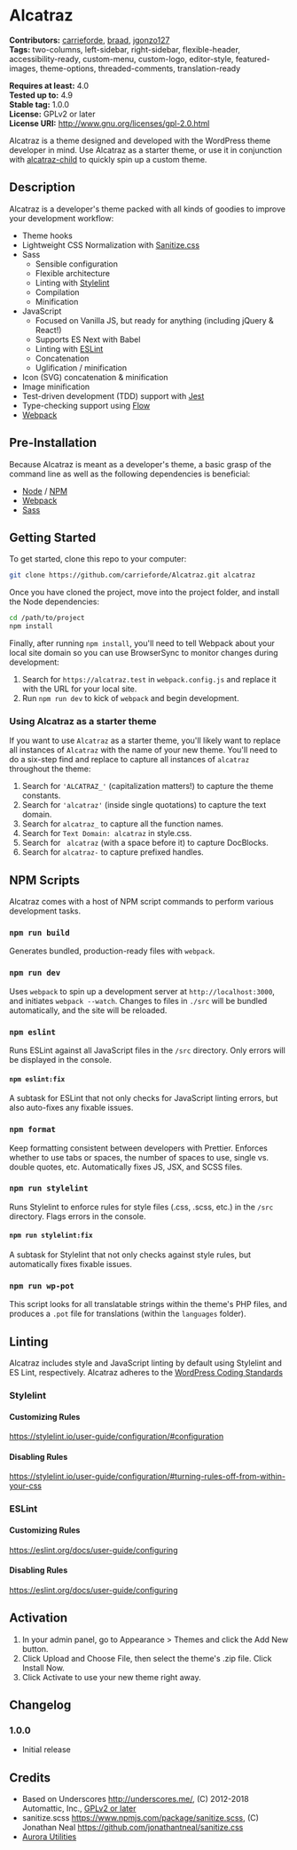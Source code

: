 # Alcatraz

**Contributors:** [carrieforde](https://profiles.wordpress.org/carrieforde), [braad](https://profiles.wordpress.org/braad), [jgonzo127](https://profiles.wordpress.org/jgonzo127)  
**Tags:** two-columns, left-sidebar, right-sidebar, flexible-header, accessibility-ready, custom-menu, custom-logo, editor-style, featured-images, theme-options, threaded-comments, translation-ready  

**Requires at least:** 4.0  
**Tested up to:** 4.9  
**Stable tag:** 1.0.0  
**License:** GPLv2 or later  
**License URI:** http://www.gnu.org/licenses/gpl-2.0.html  

Alcatraz is a theme designed and developed with the WordPress theme developer in mind. Use Alcatraz as a starter theme, or use it in conjunction with [alcatraz-child](https://github.com/carrieforde/alcatraz-child) to quickly spin up a custom theme.

## Description

Alcatraz is a developer's theme packed with all kinds of goodies to improve your development workflow:

- Theme hooks
- Lightweight CSS Normalization with [Sanitize.css](https://github.com/jonathantneal/sanitize.css)
- Sass
  * Sensible configuration
  * Flexible architecture
  * Linting with [Stylelint](https://stylelint.io/)
  * Compilation
  * Minification
- JavaScript
  * Focused on Vanilla JS, but ready for anything (including jQuery & React!)
  * Supports ES Next with Babel
  * Linting with [ESLint](https://eslint.org/)
  * Concatenation
  * Uglification / minification
- Icon (SVG) concatenation & minification
- Image minification
- Test-driven development (TDD) support with [Jest](https://facebook.github.io/jest/)
- Type-checking support using [Flow](https://flow.org/en/)
- [Webpack](https://webpack.js.org/)

## Pre-Installation

Because Alcatraz is meant as a developer's theme, a basic grasp of the command line as well as the following dependencies is beneficial:

* [Node](http://node.js) / [NPM](https://npmjs.org)
* [Webpack](https://webpack.js.org/)
* [Sass](http://sass-lang.com)

## Getting Started

To get started, clone this repo to your computer:  

```sh
git clone https://github.com/carrieforde/Alcatraz.git alcatraz
```

Once you have cloned the project, move into the project folder, and install the Node dependencies:

```sh
cd /path/to/project
npm install
```

Finally, after running `npm install`, you'll need to tell Webpack about your local site domain so you can use BrowserSync to monitor changes during development:  

1. Search for `https://alcatraz.test` in `webpack.config.js` and replace it with the URL for your local site.
1. Run `npm run dev` to kick of `webpack` and begin development.


### Using Alcatraz as a starter theme
If you want to use `Alcatraz` as a starter theme, you'll likely want to replace all instances of `Alcatraz` with the name of your new theme. You'll need to do a six-step find and replace to capture all instances of `alcatraz` throughout the theme:  

1. Search for `'ALCATRAZ_'` (capitalization matters!) to capture the theme constants.
1. Search for `'alcatraz'` (inside single quotations) to capture the text domain.
1. Search for `alcatraz_` to capture all the function names.
1. Search for `Text Domain: alcatraz` in style.css.
1. Search for ` alcatraz` (with a space before it) to capture DocBlocks.
1. Search for `alcatraz-` to capture prefixed handles.


## NPM Scripts
Alcatraz comes with a host of NPM script commands to perform various development tasks.

### `npm run build`
Generates bundled, production-ready files with `webpack`.

### `npm run dev`
Uses `webpack` to spin up a development server at `http://localhost:3000`, and initiates `webpack --watch`. Changes to files in `./src` will be bundled automatically, and the site will be reloaded.

### `npm eslint`
Runs ESLint against all JavaScript files in the `/src` directory. Only errors will be displayed in the console.

#### `npm eslint:fix`
A subtask for ESLint that not only checks for JavaScript linting errors, but also auto-fixes any fixable issues.

### `npm format`
Keep formatting consistent between developers with Prettier. Enforces whether to use tabs or spaces, the number of spaces to use, single vs. double quotes, etc. Automatically fixes JS, JSX, and SCSS files.

### `npm run stylelint`
Runs Stylelint to enforce rules for style files (.css, .scss, etc.) in the `/src` directory. Flags errors in the console.

#### `npm run stylelint:fix`
A subtask for Stylelint that not only checks against style rules, but automatically fixes fixable issues.

### `npm run wp-pot`
This script looks for all translatable strings within the theme's PHP files, and produces a `.pot` file for translations (within the `languages` folder).

## Linting
Alcatraz includes style and JavaScript linting by default using Stylelint and ES Lint, respectively. Alcatraz adheres to the [WordPress Coding Standards](https://codex.wordpress.org/WordPress_Coding_Standards)

### Stylelint

#### Customizing Rules
https://stylelint.io/user-guide/configuration/#configuration

#### Disabling Rules
https://stylelint.io/user-guide/configuration/#turning-rules-off-from-within-your-css

### ESLint

#### Customizing Rules
https://eslint.org/docs/user-guide/configuring

#### Disabling Rules
https://eslint.org/docs/user-guide/configuring


## Activation

1. In your admin panel, go to Appearance > Themes and click the Add New button.
1. Click Upload and Choose File, then select the theme's .zip file. Click Install Now.
1. Click Activate to use your new theme right away.

## Changelog

### 1.0.0
* Initial release

## Credits

* Based on Underscores http://underscores.me/, (C) 2012-2018 Automattic, Inc., [GPLv2 or later](https://www.gnu.org/licenses/gpl-2.0.html)
* sanitize.scss https://www.npmjs.com/package/sanitize.scss, (C) Jonathan Neal https://github.com/jonathantneal/sanitize.css
* [Aurora Utilities](https://www.npmjs.com/package/aurora-utilities)
